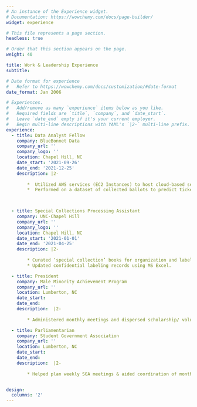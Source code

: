 ```yaml
---
# An instance of the Experience widget.
# Documentation: https://wowchemy.com/docs/page-builder/
widget: experience

# This file represents a page section.
headless: true

# Order that this section appears on the page.
weight: 40

title: Work & Leadership Experience
subtitle:

# Date format for experience
#   Refer to https://wowchemy.com/docs/customization/#date-format
date_format: Jan 2006

# Experiences.
#   Add/remove as many `experience` items below as you like.
#   Required fields are `title`, `company`, and `date_start`.
#   Leave `date_end` empty if it's your current employer.
#   Begin multi-line descriptions with YAML's `|2-` multi-line prefix.
experience:
  - title: Data Analyst Fellow
    company: BlueBonnet Data
    company_url: ''
    company_logo: ''
    location: Chapel Hill, NC
    date_start: '2021-09-26'
    date_end: '2021-12-25'
    description: |2-
    
        *  Utilized AWS services (EC2 Instances) to host cloud-based sessions of R & RStudio and train Naive Bayes models while minimizing cost. Created IAM Users to provide access to others on the team.
        *  Performed on a dataset of collected ballots to predict ticket-splitting on the respective voting demographic as consultation for a Congressional Candidate.


        
  - title: Special Collections Processing Assistant
    company: UNC-Chapel Hill
    company_url: ''
    company_logo: ''
    location: Chapel Hill, NC
    date_start: '2021-01-01'
    date_end: '2021-04-25'
    description: |2-
    
        * Curated ‘special collection’ books for organization and labeling purposes.
        * Updated confidential labeling records using MS Excel.

  - title: President
    company: Male Minority Achievement Program
    company_url: ''
    location: Lumberton, NC
    date_start: 
    date_end: 
    description:  |2-
    
        * Administered monthly meetings and dispersed scholarship/ volunteer work information through email to students to aid them with their success at Robeson Community College.

  - title: Parliamentarian
    company: Student Government Association
    company_url: ''
    location: Lumberton, NC
    date_start: 
    date_end: 
    description:  |2-
    
        * Helped plan weekly SGA meetings & aided coordination of monthly events held at Robeson Community College with more than 1500 attendees at each event


design:
  columns: '2'
---
```

